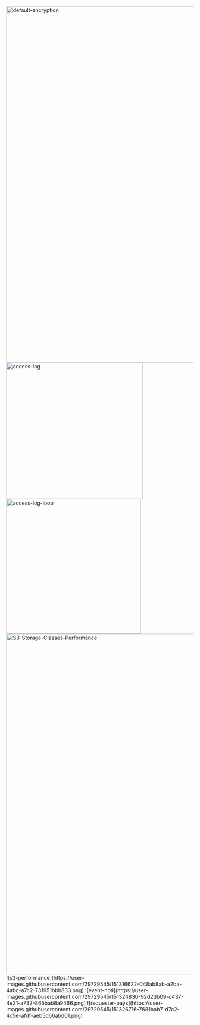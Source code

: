<img width="958" alt="default-encryption" src="https://user-images.githubusercontent.com/29729545/150817284-8318d392-87ee-46db-a462-f5aa57863863.png">
<img width="367" alt="access-log" src="https://user-images.githubusercontent.com/29729545/150820622-f7eebb9c-aa28-45b7-9d80-a343b31fb451.png">
<img width="362" alt="access-log-loop" src="https://user-images.githubusercontent.com/29729545/150823145-ec002c49-da51-43de-aaed-d3547f1cfd65.png">
<img width="916" alt="S3-Storage-Classes-Performance" src="https://user-images.githubusercontent.com/29729545/151008602-30204774-5704-492b-a009-092785df81f5.png">
![s3-performance](https://user-images.githubusercontent.com/29729545/151316622-048ab8ab-a2ba-4abc-a7c2-731951bbb833.png)
![event-noti](https://user-images.githubusercontent.com/29729545/151324830-92d2db09-c437-4e21-a732-865bab8a9466.png)
![requester-pays](https://user-images.githubusercontent.com/29729545/151326716-7681bab7-d7c2-4c5e-afdf-aeb5d66abd01.png)
